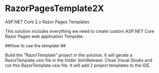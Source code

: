 # RazorPagesTemplate2X
ASP.NET Core 2.x Razor Pages Templates

This solution includes everything we need to create custom ASP.NET Core Razor Pages web application Template. 

##How to use the template ##

Build the "RazorTemplate" project in the solution. It will gerate a RazorTemplate.vsix file in the folder \bin\Release. Close Visual Studio and run this RazorTemplate.vsix file. It will add 2 project templates to the IDE.

